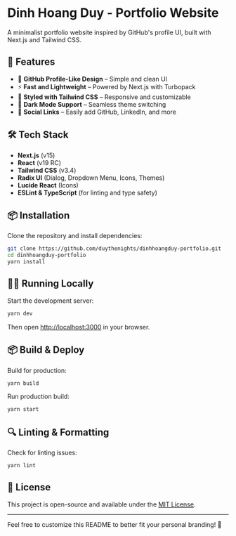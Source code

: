 # Dinh Hoang Duy - Portfolio Website

A minimalist portfolio website inspired by GitHub's profile UI, built with Next.js and Tailwind CSS.

## 🚀 Features

- 📌 **GitHub Profile-Like Design** – Simple and clean UI
- ⚡ **Fast and Lightweight** – Powered by Next.js with Turbopack
- 🎨 **Styled with Tailwind CSS** – Responsive and customizable
- 🌙 **Dark Mode Support** – Seamless theme switching
- 🔗 **Social Links** – Easily add GitHub, LinkedIn, and more

## 🛠️ Tech Stack

- **Next.js** (v15)
- **React** (v19 RC)
- **Tailwind CSS** (v3.4)
- **Radix UI** (Dialog, Dropdown Menu, Icons, Themes)
- **Lucide React** (Icons)
- **ESLint & TypeScript** (for linting and type safety)

## 📦 Installation

Clone the repository and install dependencies:

```bash
git clone https://github.com/duythenights/dinhhoangduy-portfolio.git
cd dinhhoangduy-portfolio
yarn install
```

## 🏃‍♂️ Running Locally

Start the development server:

```bash
yarn dev
```

Then open [http://localhost:3000](http://localhost:3000) in your browser.

## 📦 Build & Deploy

Build for production:

```bash
yarn build
```

Run production build:

```bash
yarn start
```

## 🔍 Linting & Formatting

Check for linting issues:

```bash
yarn lint
```

## 📜 License

This project is open-source and available under the [MIT License](LICENSE).

---

Feel free to customize this README to better fit your personal branding! 🚀
